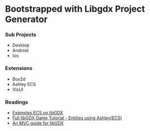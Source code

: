 # Bootstrapped with Libgdx Project Generator

### Sub Projects
- Desktop
- Android
- Ios

### Extensions
- Box2d
- Ashley ECS
- VisUI

### Readings
- [Examples ECS on libGDX](https://github.com/AndrewMisterio/examples)
- [Full libGDX Game Tutorial - Entities using Ashley(ECS)](https://www.gamedevelopment.blog/full-libgdx-game-tutorial-entities-ashley/)
- [An MVC guide for libGDX](https://otter.tech/an-mvc-guide-for-libgdx/)
